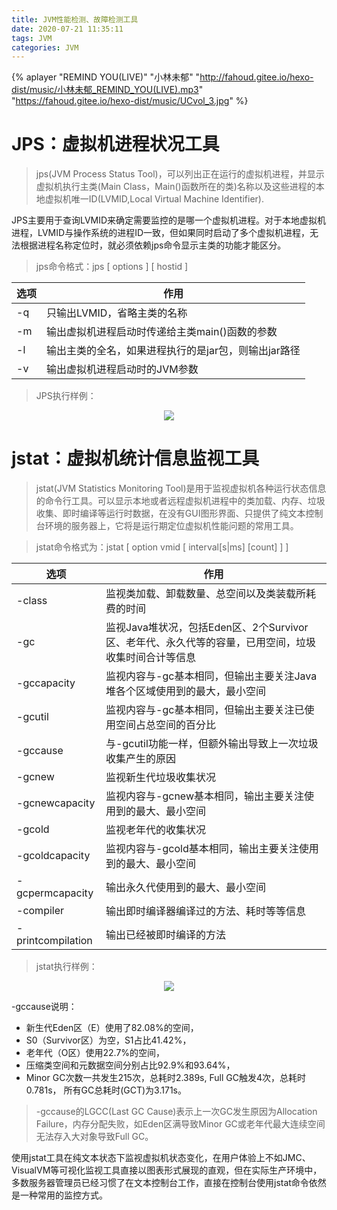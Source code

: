 ```yaml
---
title: JVM性能检测、故障检测工具
date: 2020-07-21 11:35:11
tags: JVM
categories: JVM
---
```


{% aplayer "REMIND YOU(LIVE)" "小林未郁" "http://fahoud.gitee.io/hexo-dist/music/小林未郁_REMIND_YOU(LIVE).mp3" "https://fahoud.gitee.io/hexo-dist/music/UCvol_3.jpg" %}

# JPS：虚拟机进程状况工具
> jps(JVM Process Status Tool)，可以列出正在运行的虚拟机进程，并显示虚拟机执行主类(Main Class，Main()函数所在的类)名称以及这些进程的本地虚拟机唯一ID(LVMID,Local Virtual Machine Identifier).

JPS主要用于查询LVMID来确定需要监控的是哪一个虚拟机进程。对于本地虚拟机进程，LVMID与操作系统的进程ID一致，但如果同时启动了多个虚拟机进程，无法根据进程名称定位时，就必须依赖jps命令显示主类的功能才能区分。

> jps命令格式：jps [ options ] [ hostid ]

|选项        |作用                              |
|------------|-----------                      |
|-q          |只输出LVMID，省略主类的名称        |
|-m          |输出虚拟机进程启动时传递给主类main()函数的参数|
|-l          |输出主类的全名，如果进程执行的是jar包，则输出jar路径|
|-v          |输出虚拟机进程启动时的JVM参数| 

> JPS执行样例：

<div align=center>
<img src="http://fahoud.gitee.io/hexo-dist/jvm/JVMjps.png" width=""></div>

# jstat：虚拟机统计信息监视工具

> jstat(JVM Statistics Monitoring Tool)是用于监视虚拟机各种运行状态信息的命令行工具。可以显示本地或者远程虚拟机进程中的类加载、内存、垃圾收集、即时编译等运行时数据，在没有GUI图形界面、只提供了纯文本控制台环境的服务器上，它将是运行期定位虚拟机性能问题的常用工具。

> jstat命令格式为：jstat [ option vmid [ interval[s|ms] [count] ] ]

|选项              |作用                  |
|------            |-------               |  
|-class            |监视类加载、卸载数量、总空间以及类装载所耗费的时间|
|-gc               |监视Java堆状况，包括Eden区、2个Survivor区、老年代、永久代等的容量，已用空间，垃圾收集时间合计等信息|
|-gccapacity       |监视内容与-gc基本相同，但输出主要关注Java堆各个区域使用到的最大，最小空间|
|-gcutil           |监视内容与-gc基本相同，但输出主要关注已使用空间占总空间的百分比|
|-gccause          |与-gcutil功能一样，但额外输出导致上一次垃圾收集产生的原因|
|-gcnew            |监视新生代垃圾收集状况|
|-gcnewcapacity    |监视内容与-gcnew基本相同，输出主要关注使用到的最大、最小空间|
|-gcold            |监视老年代的收集状况|
|-gcoldcapacity    |监视内容与-gcold基本相同，输出主要关注使用到的最大、最小空间|
|-gcpermcapacity   |输出永久代使用到的最大、最小空间|
|-compiler         |输出即时编译器编译过的方法、耗时等等信息|
|-printcompilation |输出已经被即时编译的方法|

> jstat执行样例：

<div align=center>
<img src="http://fahoud.gitee.io/hexo-dist/jvm/JVMjstat.png" width=""></div>

-gccause说明：
- 新生代Eden区（E）使用了82.08%的空间，
- S0（Survivor区）为空，S1占比41.42%，
- 老年代（O区）使用22.7%的空间，
- 压缩类空间和元数据空间分别占比92.9%和93.64%，
- Minor GC次数一共发生215次，总耗时2.389s, Full GC触发4次，总耗时0.781s， 所有GC总耗时(GCT)为3.171s。

> -gccause的LGCC(Last GC Cause)表示上一次GC发生原因为Allocation Failure，内存分配失败，如Eden区满导致Minor GC或老年代最大连续空间无法存入大对象导致Full GC。

使用jstat工具在纯文本状态下监视虚拟机状态变化，在用户体验上不如JMC、VisualVM等可视化监视工具直接以图表形式展现的直观，但在实际生产环境中，多数服务器管理员已经习惯了在文本控制台工作，直接在控制台使用jstat命令依然是一种常用的监控方式。
